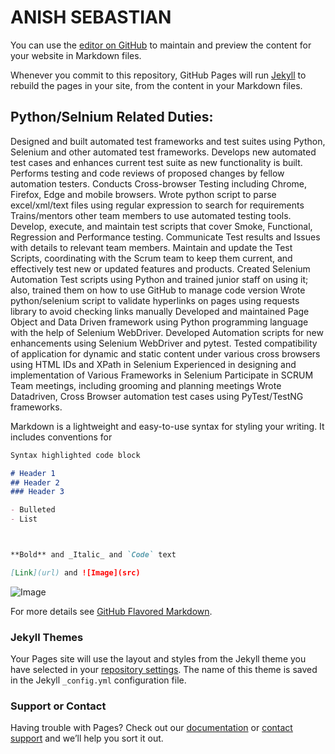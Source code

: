 # ANISH SEBASTIAN


You can use the [editor on GitHub](https://github.com/anishst/anishst.github.io/edit/master/index.md) to maintain and preview the content for your website in Markdown files.

Whenever you commit to this repository, GitHub Pages will run [Jekyll](https://jekyllrb.com/) to rebuild the pages in your site, from the content in your Markdown files.

## Python/Selnium Related Duties:

Designed and built automated test frameworks and test suites using Python, Selenium and other automated test frameworks.
Develops new automated test cases and enhances current test suite as new functionality is built.
Performs testing and code reviews of proposed changes by fellow automation testers.
Conducts Cross-browser Testing including Chrome, Firefox, Edge and mobile browsers.
Wrote python script to parse excel/xml/text files using regular expression to search for requirements
Trains/mentors other team members to use automated testing tools.
Develop, execute, and maintain test scripts that cover Smoke, Functional, Regression and Performance testing. Communicate Test results and Issues with details to relevant team members.
Maintain and update the Test Scripts, coordinating with the Scrum team to keep them current, and effectively test new or updated features and products.
Created Selenium Automation Test scripts using Python and trained junior staff on using it; also, trained them on how to use GitHub to manage code version
Wrote python/selenium script to validate hyperlinks on pages using requests library to avoid checking links manually
Developed and maintained Page Object and Data Driven framework using Python programming language with the help of Selenium WebDriver.
Developed Automation scripts for new enhancements using Selenium WebDriver and pytest.
Tested compatibility of application for dynamic and static content under various cross browsers using HTML IDs and XPath in Selenium
Experienced in designing and implementation of Various Frameworks in Selenium
Participate in SCRUM Team meetings, including grooming and planning meetings
Wrote Datadriven, Cross Browser automation test cases using PyTest/TestNG frameworks.

Markdown is a lightweight and easy-to-use syntax for styling your writing. It includes conventions for

```markdown
Syntax highlighted code block

# Header 1
## Header 2
### Header 3

- Bulleted
- List



**Bold** and _Italic_ and `Code` text

[Link](url) and ![Image](src)
```
![Image](https://images.unsplash.com/photo-1540270776932-e72e7c2d11cd?ixlib=rb-1.2.1&dpr=1&auto=format&fit=crop&w=416&h=312&q=60)

For more details see [GitHub Flavored Markdown](https://guides.github.com/features/mastering-markdown/).

### Jekyll Themes

Your Pages site will use the layout and styles from the Jekyll theme you have selected in your [repository settings](https://github.com/anishst/anishst.github.io/settings). The name of this theme is saved in the Jekyll `_config.yml` configuration file.

### Support or Contact

Having trouble with Pages? Check out our [documentation](https://help.github.com/categories/github-pages-basics/) or [contact support](https://github.com/contact) and we’ll help you sort it out.
